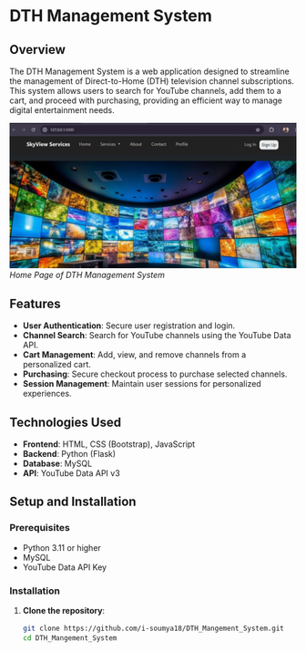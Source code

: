 # DTH Management System

## Overview

The DTH Management System is a web application designed to streamline the management of Direct-to-Home (DTH) television channel subscriptions. This system allows users to search for YouTube channels, add them to a cart, and proceed with purchasing, providing an efficient way to manage digital entertainment needs.

![Home Page](/dth-management.png)
*Home Page of DTH Management System*

## Features

- **User Authentication**: Secure user registration and login.
- **Channel Search**: Search for YouTube channels using the YouTube Data API.
- **Cart Management**: Add, view, and remove channels from a personalized cart.
- **Purchasing**: Secure checkout process to purchase selected channels.
- **Session Management**: Maintain user sessions for personalized experiences.

## Technologies Used

- **Frontend**: HTML, CSS (Bootstrap), JavaScript
- **Backend**: Python (Flask)
- **Database**: MySQL
- **API**: YouTube Data API v3

## Setup and Installation

### Prerequisites

- Python 3.11 or higher
- MySQL
- YouTube Data API Key

### Installation

1. **Clone the repository**:
   ```bash
   git clone https://github.com/i-soumya18/DTH_Mangement_System.git
   cd DTH_Mangement_System
